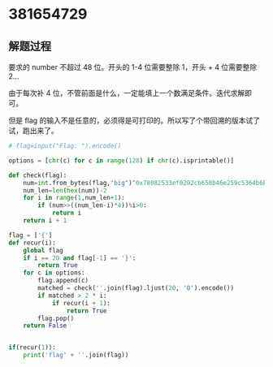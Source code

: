 # 381654729

## 解题过程

要求的 number 不超过 48 位。开头的 1-4 位需要整除 1，开头 + 4 位需要整除 2...

由于每次补 4 位，不管前面是什么，一定能填上一个数满足条件。迭代求解即可。

但是 flag 的输入不是任意的，必须得是可打印的。所以写了个带回溯的版本试了试，跑出来了。


~~~python
# flag=input("Flag: ").encode()

options = [chr(c) for c in range(128) if chr(c).isprintable()]

def check(flag):
    num=int.from_bytes(flag,"big")^0x78082533ef0292cb658b46e259c5364b6bc7f4b2
    num_len=len(hex(num))-2
    for i in range(1,num_len+1):
        if (num>>((num_len-i)*4))%i>0:
            return i
    return i + 1

flag = ['{']
def recur(i):
    global flag
    if i == 20 and flag[-1] == '}':
        return True
    for c in options:
        flag.append(c)
        matched = check(''.join(flag).ljust(20, '0').encode())
        if matched > 2 * i:
            if recur(i + 1):
                return True
        flag.pop()
    return False


if(recur(1)):
    print('flag' + ''.join(flag))
~~~